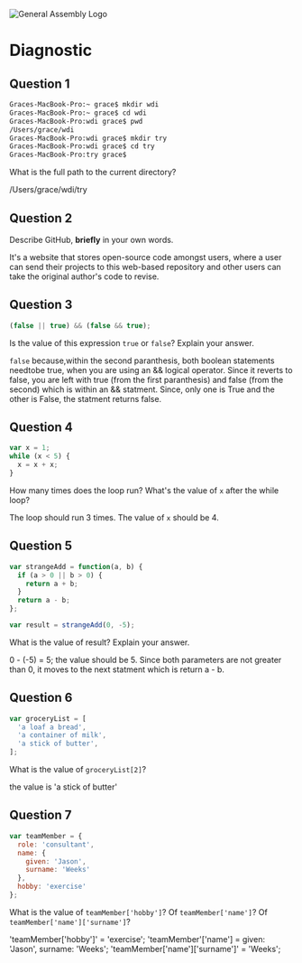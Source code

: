 ![General Assembly Logo](http://i.imgur.com/ke8USTq.png)

# Diagnostic

## Question 1

```sh
Graces-MacBook-Pro:~ grace$ mkdir wdi
Graces-MacBook-Pro:~ grace$ cd wdi
Graces-MacBook-Pro:wdi grace$ pwd
/Users/grace/wdi
Graces-MacBook-Pro:wdi grace$ mkdir try
Graces-MacBook-Pro:wdi grace$ cd try
Graces-MacBook-Pro:try grace$
```

What is the full path to the current directory?

/Users/grace/wdi/try

## Question 2

Describe GitHub, **briefly** in your own words.

It's a website that stores open-source code amongst users, where a user can
send their projects to this web-based repository and other users can take the
original author's code to revise.

## Question 3

```js
(false || true) && (false && true);
```

Is the value of this expression `true` or `false`?  Explain your answer.

`false` because,within the second paranthesis, both boolean statements needtobe
true, when you are using an && logical operator. Since it reverts to false,
you are left with true (from the first paranthesis) and false (from the second)
which is within an && statment. Since, only one is True and the other is False,
the statment returns false.


## Question 4

```js
var x = 1;
while (x < 5) {
  x = x + x;
}
```

How many times does the loop run?  What's the value of `x` after the while loop?

The loop should run 3 times. The value of `x` should be 4.

## Question 5

```js
var strangeAdd = function(a, b) {
  if (a > 0 || b > 0) {
    return a + b;
  }
  return a - b;
};

var result = strangeAdd(0, -5);
```

What is the value of result?  Explain your answer.

0 - (-5) = 5; the value should be 5. Since both parameters are not greater than
0, it moves to the next statment which is return a - b.

## Question 6

```js
var groceryList = [
  'a loaf a bread',
  'a container of milk',
  'a stick of butter',
];
```

What is the value of `groceryList[2]`?

the value is 'a stick of butter'

## Question 7

```js
var teamMember = {
  role: 'consultant',
  name: {
    given: 'Jason',
    surname: 'Weeks'
  },
  hobby: 'exercise'
};
```

What is the value of `teamMember['hobby']`?  Of `teamMember['name']`?  Of `teamMember['name']['surname']`?

'teamMember['hobby']' = 'exercise'; 'teamMember'['name'] = given: 'Jason',
surname: 'Weeks'; 'teamMember['name']['surname']' = 'Weeks';
